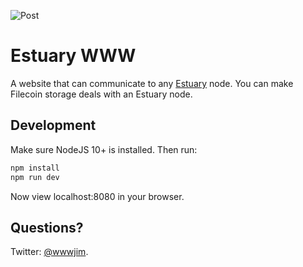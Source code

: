 ![Post](https://next-s3-public.s3.us-west-2.amazonaws.com/social/estuary.hero.large.png)

# Estuary WWW

A website that can communicate to any [Estuary](https://github.com/application-research/estuary) node. You can make Filecoin storage deals with an Estuary node.

## Development

Make sure NodeJS 10+ is installed. Then run:

```sh
npm install
npm run dev
```

Now view localhost:8080 in your browser.

## Questions?

Twitter: [@wwwjim](https://twitter.com/wwwjim).

